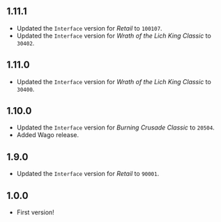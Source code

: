 ## 1.11.1

- Updated the `Interface` version for _Retail_ to `100107`.
- Updated the `Interface` version for _Wrath of the Lich King Classic_ to `30402`.

## 1.11.0

- Updated the `Interface` version for _Wrath of the Lich King Classic_ to `30400`.

## 1.10.0

- Updated the `Interface` version for _Burning Crusade Classic_ to `20504`.
- Added Wago release.

## 1.9.0

- Updated the `Interface` version for _Retail_ to `90001`.

## 1.0.0

- First version!
